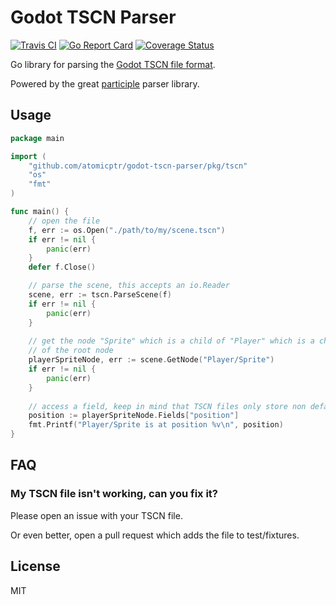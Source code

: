 # Godot TSCN Parser
[![Travis CI](https://api.travis-ci.com/atomicptr/godot-tscn-parser.svg?branch=master)](https://travis-ci.com/atomicptr/godot-tscn-parser)
[![Go Report Card](https://goreportcard.com/badge/github.com/atomicptr/godot-tscn-parser)](https://goreportcard.com/report/github.com/atomicptr/godot-tscn-parser)
[![Coverage Status](https://coveralls.io/repos/github/atomicptr/godot-tscn-parser/badge.svg?branch=master)](https://coveralls.io/github/atomicptr/godot-tscn-parser?branch=master)

Go library for parsing the [Godot TSCN file format](https://docs.godotengine.org/en/stable/development/file_formats/tscn.html).

Powered by the great [participle](https://github.com/alecthomas/participle) parser library.

## Usage

```go
package main

import (
    "github.com/atomicptr/godot-tscn-parser/pkg/tscn"
    "os"
    "fmt"
)

func main() {
    // open the file
    f, err := os.Open("./path/to/my/scene.tscn")
    if err != nil {
        panic(err)
    }
    defer f.Close()

    // parse the scene, this accepts an io.Reader
    scene, err := tscn.ParseScene(f)
    if err != nil {
        panic(err)
    }
    
    // get the node "Sprite" which is a child of "Player" which is a child of
    // of the root node
    playerSpriteNode, err := scene.GetNode("Player/Sprite")
    if err != nil {
        panic(err)
    }
    
    // access a field, keep in mind that TSCN files only store non default values
    position := playerSpriteNode.Fields["position"]
    fmt.Printf("Player/Sprite is at position %v\n", position)
}
```

## FAQ

### My TSCN file isn't working, can you fix it?

Please open an issue with your TSCN file.

Or even better, open a pull request which adds the file to test/fixtures.

## License

MIT